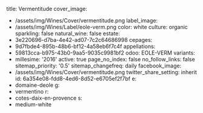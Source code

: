 title: Vermentitude
cover_image:
  - /assets/img/Wines/Cover/vermentitude.png
label_image:
  - /assets/img/Wines/Label/eole-verm.png
color: white
culture: organic
sparkling: false
natural_wine: false
estate:
  - 3e220696-d7ba-4e42-ad07-7c2c64686998
cepages:
  - 9d7fbde4-895b-48b6-bf12-4a58eb6f7c4f
appellations:
  - 59813cca-b975-43b0-9aa5-9035c9981bf2
odoo: EOLE-VERM
variants:
  -
    millesime: '2016'
    active: true
page_no_index: false
no_follow_links: false
sitemap_priority: '0.5'
sitemap_changefreq: daily
facebook_image:
  - /assets/img/Wines/Cover/vermentitude.png
twitter_share_setting: inherit
id: 6a354e08-fdd8-4ed6-8d52-e6705ef2f7bf
e:
  - domaine-deole
g:
  - vermentino
r:
  - cotes-daix-en-provence
s:
  - medium-white
